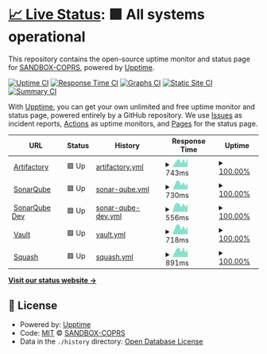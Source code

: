 # [📈 Live Status](https://SANDBOX-COPRS.github.io/upptime): <!--live status--> **🟩 All systems operational**

This repository contains the open-source uptime monitor and status page for [SANDBOX-COPRS](https://SANDBOX-COPRS.github.io/upptime), powered by [Upptime](https://github.com/upptime/upptime).

[![Uptime CI](https://github.com/SANDBOX-COPRS/upptime/workflows/Uptime%20CI/badge.svg)](https://github.com/SANDBOX-COPRS/upptime/actions?query=workflow%3A%22Uptime+CI%22)
[![Response Time CI](https://github.com/SANDBOX-COPRS/upptime/workflows/Response%20Time%20CI/badge.svg)](https://github.com/SANDBOX-COPRS/upptime/actions?query=workflow%3A%22Response+Time+CI%22)
[![Graphs CI](https://github.com/SANDBOX-COPRS/upptime/workflows/Graphs%20CI/badge.svg)](https://github.com/SANDBOX-COPRS/upptime/actions?query=workflow%3A%22Graphs+CI%22)
[![Static Site CI](https://github.com/SANDBOX-COPRS/upptime/workflows/Static%20Site%20CI/badge.svg)](https://github.com/SANDBOX-COPRS/upptime/actions?query=workflow%3A%22Static+Site+CI%22)
[![Summary CI](https://github.com/SANDBOX-COPRS/upptime/workflows/Summary%20CI/badge.svg)](https://github.com/SANDBOX-COPRS/upptime/actions?query=workflow%3A%22Summary+CI%22)

With [Upptime](https://upptime.js.org), you can get your own unlimited and free uptime monitor and status page, powered entirely by a GitHub repository. We use [Issues](https://github.com/SANDBOX-COPRS/upptime/issues) as incident reports, [Actions](https://github.com/SANDBOX-COPRS/upptime/actions) as uptime monitors, and [Pages](https://SANDBOX-COPRS.github.io/upptime) for the status page.

<!--start: status pages-->
<!-- This summary is generated by Upptime (https://github.com/upptime/upptime) -->
<!-- Do not edit this manually, your changes will be overwritten -->
<!-- prettier-ignore -->
| URL | Status | History | Response Time | Uptime |
| --- | ------ | ------- | ------------- | ------ |
| <img alt="" src="https://icons.duckduckgo.com/ip3/artifactory.coprs.esa-copernicus.eu.ico" height="13"> [Artifactory](https://artifactory.coprs.esa-copernicus.eu) | 🟩 Up | [artifactory.yml](https://github.com/SANDBOX-COPRS/upptime/commits/HEAD/history/artifactory.yml) | <details><summary><img alt="Response time graph" src="./graphs/artifactory/response-time-week.png" height="20"> 743ms</summary><br><a href="https://SANDBOX-COPRS.github.io/upptime/history/artifactory"><img alt="Response time 705" src="https://img.shields.io/endpoint?url=https%3A%2F%2Fraw.githubusercontent.com%2FSANDBOX-COPRS%2Fupptime%2FHEAD%2Fapi%2Fartifactory%2Fresponse-time.json"></a><br><a href="https://SANDBOX-COPRS.github.io/upptime/history/artifactory"><img alt="24-hour response time 601" src="https://img.shields.io/endpoint?url=https%3A%2F%2Fraw.githubusercontent.com%2FSANDBOX-COPRS%2Fupptime%2FHEAD%2Fapi%2Fartifactory%2Fresponse-time-day.json"></a><br><a href="https://SANDBOX-COPRS.github.io/upptime/history/artifactory"><img alt="7-day response time 743" src="https://img.shields.io/endpoint?url=https%3A%2F%2Fraw.githubusercontent.com%2FSANDBOX-COPRS%2Fupptime%2FHEAD%2Fapi%2Fartifactory%2Fresponse-time-week.json"></a><br><a href="https://SANDBOX-COPRS.github.io/upptime/history/artifactory"><img alt="30-day response time 646" src="https://img.shields.io/endpoint?url=https%3A%2F%2Fraw.githubusercontent.com%2FSANDBOX-COPRS%2Fupptime%2FHEAD%2Fapi%2Fartifactory%2Fresponse-time-month.json"></a><br><a href="https://SANDBOX-COPRS.github.io/upptime/history/artifactory"><img alt="1-year response time 705" src="https://img.shields.io/endpoint?url=https%3A%2F%2Fraw.githubusercontent.com%2FSANDBOX-COPRS%2Fupptime%2FHEAD%2Fapi%2Fartifactory%2Fresponse-time-year.json"></a></details> | <details><summary><a href="https://SANDBOX-COPRS.github.io/upptime/history/artifactory">100.00%</a></summary><a href="https://SANDBOX-COPRS.github.io/upptime/history/artifactory"><img alt="All-time uptime 99.70%" src="https://img.shields.io/endpoint?url=https%3A%2F%2Fraw.githubusercontent.com%2FSANDBOX-COPRS%2Fupptime%2FHEAD%2Fapi%2Fartifactory%2Fuptime.json"></a><br><a href="https://SANDBOX-COPRS.github.io/upptime/history/artifactory"><img alt="24-hour uptime 100.00%" src="https://img.shields.io/endpoint?url=https%3A%2F%2Fraw.githubusercontent.com%2FSANDBOX-COPRS%2Fupptime%2FHEAD%2Fapi%2Fartifactory%2Fuptime-day.json"></a><br><a href="https://SANDBOX-COPRS.github.io/upptime/history/artifactory"><img alt="7-day uptime 100.00%" src="https://img.shields.io/endpoint?url=https%3A%2F%2Fraw.githubusercontent.com%2FSANDBOX-COPRS%2Fupptime%2FHEAD%2Fapi%2Fartifactory%2Fuptime-week.json"></a><br><a href="https://SANDBOX-COPRS.github.io/upptime/history/artifactory"><img alt="30-day uptime 100.00%" src="https://img.shields.io/endpoint?url=https%3A%2F%2Fraw.githubusercontent.com%2FSANDBOX-COPRS%2Fupptime%2FHEAD%2Fapi%2Fartifactory%2Fuptime-month.json"></a><br><a href="https://SANDBOX-COPRS.github.io/upptime/history/artifactory"><img alt="1-year uptime 99.70%" src="https://img.shields.io/endpoint?url=https%3A%2F%2Fraw.githubusercontent.com%2FSANDBOX-COPRS%2Fupptime%2FHEAD%2Fapi%2Fartifactory%2Fuptime-year.json"></a></details>
| <img alt="" src="https://icons.duckduckgo.com/ip3/sonarqube.coprs.esa-copernicus.eu.ico" height="13"> [SonarQube](https://sonarqube.coprs.esa-copernicus.eu) | 🟩 Up | [sonar-qube.yml](https://github.com/SANDBOX-COPRS/upptime/commits/HEAD/history/sonar-qube.yml) | <details><summary><img alt="Response time graph" src="./graphs/sonar-qube/response-time-week.png" height="20"> 730ms</summary><br><a href="https://SANDBOX-COPRS.github.io/upptime/history/sonar-qube"><img alt="Response time 726" src="https://img.shields.io/endpoint?url=https%3A%2F%2Fraw.githubusercontent.com%2FSANDBOX-COPRS%2Fupptime%2FHEAD%2Fapi%2Fsonar-qube%2Fresponse-time.json"></a><br><a href="https://SANDBOX-COPRS.github.io/upptime/history/sonar-qube"><img alt="24-hour response time 611" src="https://img.shields.io/endpoint?url=https%3A%2F%2Fraw.githubusercontent.com%2FSANDBOX-COPRS%2Fupptime%2FHEAD%2Fapi%2Fsonar-qube%2Fresponse-time-day.json"></a><br><a href="https://SANDBOX-COPRS.github.io/upptime/history/sonar-qube"><img alt="7-day response time 730" src="https://img.shields.io/endpoint?url=https%3A%2F%2Fraw.githubusercontent.com%2FSANDBOX-COPRS%2Fupptime%2FHEAD%2Fapi%2Fsonar-qube%2Fresponse-time-week.json"></a><br><a href="https://SANDBOX-COPRS.github.io/upptime/history/sonar-qube"><img alt="30-day response time 667" src="https://img.shields.io/endpoint?url=https%3A%2F%2Fraw.githubusercontent.com%2FSANDBOX-COPRS%2Fupptime%2FHEAD%2Fapi%2Fsonar-qube%2Fresponse-time-month.json"></a><br><a href="https://SANDBOX-COPRS.github.io/upptime/history/sonar-qube"><img alt="1-year response time 726" src="https://img.shields.io/endpoint?url=https%3A%2F%2Fraw.githubusercontent.com%2FSANDBOX-COPRS%2Fupptime%2FHEAD%2Fapi%2Fsonar-qube%2Fresponse-time-year.json"></a></details> | <details><summary><a href="https://SANDBOX-COPRS.github.io/upptime/history/sonar-qube">100.00%</a></summary><a href="https://SANDBOX-COPRS.github.io/upptime/history/sonar-qube"><img alt="All-time uptime 99.70%" src="https://img.shields.io/endpoint?url=https%3A%2F%2Fraw.githubusercontent.com%2FSANDBOX-COPRS%2Fupptime%2FHEAD%2Fapi%2Fsonar-qube%2Fuptime.json"></a><br><a href="https://SANDBOX-COPRS.github.io/upptime/history/sonar-qube"><img alt="24-hour uptime 100.00%" src="https://img.shields.io/endpoint?url=https%3A%2F%2Fraw.githubusercontent.com%2FSANDBOX-COPRS%2Fupptime%2FHEAD%2Fapi%2Fsonar-qube%2Fuptime-day.json"></a><br><a href="https://SANDBOX-COPRS.github.io/upptime/history/sonar-qube"><img alt="7-day uptime 100.00%" src="https://img.shields.io/endpoint?url=https%3A%2F%2Fraw.githubusercontent.com%2FSANDBOX-COPRS%2Fupptime%2FHEAD%2Fapi%2Fsonar-qube%2Fuptime-week.json"></a><br><a href="https://SANDBOX-COPRS.github.io/upptime/history/sonar-qube"><img alt="30-day uptime 100.00%" src="https://img.shields.io/endpoint?url=https%3A%2F%2Fraw.githubusercontent.com%2FSANDBOX-COPRS%2Fupptime%2FHEAD%2Fapi%2Fsonar-qube%2Fuptime-month.json"></a><br><a href="https://SANDBOX-COPRS.github.io/upptime/history/sonar-qube"><img alt="1-year uptime 99.70%" src="https://img.shields.io/endpoint?url=https%3A%2F%2Fraw.githubusercontent.com%2FSANDBOX-COPRS%2Fupptime%2FHEAD%2Fapi%2Fsonar-qube%2Fuptime-year.json"></a></details>
| <img alt="" src="https://icons.duckduckgo.com/ip3/sonarqube-dev.coprs.esa-copernicus.eu.ico" height="13"> [SonarQube Dev](https://sonarqube-dev.coprs.esa-copernicus.eu) | 🟩 Up | [sonar-qube-dev.yml](https://github.com/SANDBOX-COPRS/upptime/commits/HEAD/history/sonar-qube-dev.yml) | <details><summary><img alt="Response time graph" src="./graphs/sonar-qube-dev/response-time-week.png" height="20"> 556ms</summary><br><a href="https://SANDBOX-COPRS.github.io/upptime/history/sonar-qube-dev"><img alt="Response time 580" src="https://img.shields.io/endpoint?url=https%3A%2F%2Fraw.githubusercontent.com%2FSANDBOX-COPRS%2Fupptime%2FHEAD%2Fapi%2Fsonar-qube-dev%2Fresponse-time.json"></a><br><a href="https://SANDBOX-COPRS.github.io/upptime/history/sonar-qube-dev"><img alt="24-hour response time 498" src="https://img.shields.io/endpoint?url=https%3A%2F%2Fraw.githubusercontent.com%2FSANDBOX-COPRS%2Fupptime%2FHEAD%2Fapi%2Fsonar-qube-dev%2Fresponse-time-day.json"></a><br><a href="https://SANDBOX-COPRS.github.io/upptime/history/sonar-qube-dev"><img alt="7-day response time 556" src="https://img.shields.io/endpoint?url=https%3A%2F%2Fraw.githubusercontent.com%2FSANDBOX-COPRS%2Fupptime%2FHEAD%2Fapi%2Fsonar-qube-dev%2Fresponse-time-week.json"></a><br><a href="https://SANDBOX-COPRS.github.io/upptime/history/sonar-qube-dev"><img alt="30-day response time 599" src="https://img.shields.io/endpoint?url=https%3A%2F%2Fraw.githubusercontent.com%2FSANDBOX-COPRS%2Fupptime%2FHEAD%2Fapi%2Fsonar-qube-dev%2Fresponse-time-month.json"></a><br><a href="https://SANDBOX-COPRS.github.io/upptime/history/sonar-qube-dev"><img alt="1-year response time 580" src="https://img.shields.io/endpoint?url=https%3A%2F%2Fraw.githubusercontent.com%2FSANDBOX-COPRS%2Fupptime%2FHEAD%2Fapi%2Fsonar-qube-dev%2Fresponse-time-year.json"></a></details> | <details><summary><a href="https://SANDBOX-COPRS.github.io/upptime/history/sonar-qube-dev">100.00%</a></summary><a href="https://SANDBOX-COPRS.github.io/upptime/history/sonar-qube-dev"><img alt="All-time uptime 100.00%" src="https://img.shields.io/endpoint?url=https%3A%2F%2Fraw.githubusercontent.com%2FSANDBOX-COPRS%2Fupptime%2FHEAD%2Fapi%2Fsonar-qube-dev%2Fuptime.json"></a><br><a href="https://SANDBOX-COPRS.github.io/upptime/history/sonar-qube-dev"><img alt="24-hour uptime 100.00%" src="https://img.shields.io/endpoint?url=https%3A%2F%2Fraw.githubusercontent.com%2FSANDBOX-COPRS%2Fupptime%2FHEAD%2Fapi%2Fsonar-qube-dev%2Fuptime-day.json"></a><br><a href="https://SANDBOX-COPRS.github.io/upptime/history/sonar-qube-dev"><img alt="7-day uptime 100.00%" src="https://img.shields.io/endpoint?url=https%3A%2F%2Fraw.githubusercontent.com%2FSANDBOX-COPRS%2Fupptime%2FHEAD%2Fapi%2Fsonar-qube-dev%2Fuptime-week.json"></a><br><a href="https://SANDBOX-COPRS.github.io/upptime/history/sonar-qube-dev"><img alt="30-day uptime 100.00%" src="https://img.shields.io/endpoint?url=https%3A%2F%2Fraw.githubusercontent.com%2FSANDBOX-COPRS%2Fupptime%2FHEAD%2Fapi%2Fsonar-qube-dev%2Fuptime-month.json"></a><br><a href="https://SANDBOX-COPRS.github.io/upptime/history/sonar-qube-dev"><img alt="1-year uptime 100.00%" src="https://img.shields.io/endpoint?url=https%3A%2F%2Fraw.githubusercontent.com%2FSANDBOX-COPRS%2Fupptime%2FHEAD%2Fapi%2Fsonar-qube-dev%2Fuptime-year.json"></a></details>
| <img alt="" src="https://icons.duckduckgo.com/ip3/vault.coprs.esa-copernicus.eu.ico" height="13"> [Vault](https://vault.coprs.esa-copernicus.eu) | 🟩 Up | [vault.yml](https://github.com/SANDBOX-COPRS/upptime/commits/HEAD/history/vault.yml) | <details><summary><img alt="Response time graph" src="./graphs/vault/response-time-week.png" height="20"> 718ms</summary><br><a href="https://SANDBOX-COPRS.github.io/upptime/history/vault"><img alt="Response time 673" src="https://img.shields.io/endpoint?url=https%3A%2F%2Fraw.githubusercontent.com%2FSANDBOX-COPRS%2Fupptime%2FHEAD%2Fapi%2Fvault%2Fresponse-time.json"></a><br><a href="https://SANDBOX-COPRS.github.io/upptime/history/vault"><img alt="24-hour response time 747" src="https://img.shields.io/endpoint?url=https%3A%2F%2Fraw.githubusercontent.com%2FSANDBOX-COPRS%2Fupptime%2FHEAD%2Fapi%2Fvault%2Fresponse-time-day.json"></a><br><a href="https://SANDBOX-COPRS.github.io/upptime/history/vault"><img alt="7-day response time 718" src="https://img.shields.io/endpoint?url=https%3A%2F%2Fraw.githubusercontent.com%2FSANDBOX-COPRS%2Fupptime%2FHEAD%2Fapi%2Fvault%2Fresponse-time-week.json"></a><br><a href="https://SANDBOX-COPRS.github.io/upptime/history/vault"><img alt="30-day response time 664" src="https://img.shields.io/endpoint?url=https%3A%2F%2Fraw.githubusercontent.com%2FSANDBOX-COPRS%2Fupptime%2FHEAD%2Fapi%2Fvault%2Fresponse-time-month.json"></a><br><a href="https://SANDBOX-COPRS.github.io/upptime/history/vault"><img alt="1-year response time 673" src="https://img.shields.io/endpoint?url=https%3A%2F%2Fraw.githubusercontent.com%2FSANDBOX-COPRS%2Fupptime%2FHEAD%2Fapi%2Fvault%2Fresponse-time-year.json"></a></details> | <details><summary><a href="https://SANDBOX-COPRS.github.io/upptime/history/vault">100.00%</a></summary><a href="https://SANDBOX-COPRS.github.io/upptime/history/vault"><img alt="All-time uptime 99.70%" src="https://img.shields.io/endpoint?url=https%3A%2F%2Fraw.githubusercontent.com%2FSANDBOX-COPRS%2Fupptime%2FHEAD%2Fapi%2Fvault%2Fuptime.json"></a><br><a href="https://SANDBOX-COPRS.github.io/upptime/history/vault"><img alt="24-hour uptime 100.00%" src="https://img.shields.io/endpoint?url=https%3A%2F%2Fraw.githubusercontent.com%2FSANDBOX-COPRS%2Fupptime%2FHEAD%2Fapi%2Fvault%2Fuptime-day.json"></a><br><a href="https://SANDBOX-COPRS.github.io/upptime/history/vault"><img alt="7-day uptime 100.00%" src="https://img.shields.io/endpoint?url=https%3A%2F%2Fraw.githubusercontent.com%2FSANDBOX-COPRS%2Fupptime%2FHEAD%2Fapi%2Fvault%2Fuptime-week.json"></a><br><a href="https://SANDBOX-COPRS.github.io/upptime/history/vault"><img alt="30-day uptime 100.00%" src="https://img.shields.io/endpoint?url=https%3A%2F%2Fraw.githubusercontent.com%2FSANDBOX-COPRS%2Fupptime%2FHEAD%2Fapi%2Fvault%2Fuptime-month.json"></a><br><a href="https://SANDBOX-COPRS.github.io/upptime/history/vault"><img alt="1-year uptime 99.70%" src="https://img.shields.io/endpoint?url=https%3A%2F%2Fraw.githubusercontent.com%2FSANDBOX-COPRS%2Fupptime%2FHEAD%2Fapi%2Fvault%2Fuptime-year.json"></a></details>
| <img alt="" src="https://icons.duckduckgo.com/ip3/squash.coprs.esa-copernicus.eu.ico" height="13"> [Squash](https://squash.coprs.esa-copernicus.eu/squash) | 🟩 Up | [squash.yml](https://github.com/SANDBOX-COPRS/upptime/commits/HEAD/history/squash.yml) | <details><summary><img alt="Response time graph" src="./graphs/squash/response-time-week.png" height="20"> 891ms</summary><br><a href="https://SANDBOX-COPRS.github.io/upptime/history/squash"><img alt="Response time 831" src="https://img.shields.io/endpoint?url=https%3A%2F%2Fraw.githubusercontent.com%2FSANDBOX-COPRS%2Fupptime%2FHEAD%2Fapi%2Fsquash%2Fresponse-time.json"></a><br><a href="https://SANDBOX-COPRS.github.io/upptime/history/squash"><img alt="24-hour response time 854" src="https://img.shields.io/endpoint?url=https%3A%2F%2Fraw.githubusercontent.com%2FSANDBOX-COPRS%2Fupptime%2FHEAD%2Fapi%2Fsquash%2Fresponse-time-day.json"></a><br><a href="https://SANDBOX-COPRS.github.io/upptime/history/squash"><img alt="7-day response time 891" src="https://img.shields.io/endpoint?url=https%3A%2F%2Fraw.githubusercontent.com%2FSANDBOX-COPRS%2Fupptime%2FHEAD%2Fapi%2Fsquash%2Fresponse-time-week.json"></a><br><a href="https://SANDBOX-COPRS.github.io/upptime/history/squash"><img alt="30-day response time 792" src="https://img.shields.io/endpoint?url=https%3A%2F%2Fraw.githubusercontent.com%2FSANDBOX-COPRS%2Fupptime%2FHEAD%2Fapi%2Fsquash%2Fresponse-time-month.json"></a><br><a href="https://SANDBOX-COPRS.github.io/upptime/history/squash"><img alt="1-year response time 831" src="https://img.shields.io/endpoint?url=https%3A%2F%2Fraw.githubusercontent.com%2FSANDBOX-COPRS%2Fupptime%2FHEAD%2Fapi%2Fsquash%2Fresponse-time-year.json"></a></details> | <details><summary><a href="https://SANDBOX-COPRS.github.io/upptime/history/squash">100.00%</a></summary><a href="https://SANDBOX-COPRS.github.io/upptime/history/squash"><img alt="All-time uptime 99.63%" src="https://img.shields.io/endpoint?url=https%3A%2F%2Fraw.githubusercontent.com%2FSANDBOX-COPRS%2Fupptime%2FHEAD%2Fapi%2Fsquash%2Fuptime.json"></a><br><a href="https://SANDBOX-COPRS.github.io/upptime/history/squash"><img alt="24-hour uptime 100.00%" src="https://img.shields.io/endpoint?url=https%3A%2F%2Fraw.githubusercontent.com%2FSANDBOX-COPRS%2Fupptime%2FHEAD%2Fapi%2Fsquash%2Fuptime-day.json"></a><br><a href="https://SANDBOX-COPRS.github.io/upptime/history/squash"><img alt="7-day uptime 100.00%" src="https://img.shields.io/endpoint?url=https%3A%2F%2Fraw.githubusercontent.com%2FSANDBOX-COPRS%2Fupptime%2FHEAD%2Fapi%2Fsquash%2Fuptime-week.json"></a><br><a href="https://SANDBOX-COPRS.github.io/upptime/history/squash"><img alt="30-day uptime 100.00%" src="https://img.shields.io/endpoint?url=https%3A%2F%2Fraw.githubusercontent.com%2FSANDBOX-COPRS%2Fupptime%2FHEAD%2Fapi%2Fsquash%2Fuptime-month.json"></a><br><a href="https://SANDBOX-COPRS.github.io/upptime/history/squash"><img alt="1-year uptime 99.63%" src="https://img.shields.io/endpoint?url=https%3A%2F%2Fraw.githubusercontent.com%2FSANDBOX-COPRS%2Fupptime%2FHEAD%2Fapi%2Fsquash%2Fuptime-year.json"></a></details>

<!--end: status pages-->

[**Visit our status website →**](https://SANDBOX-COPRS.github.io/upptime)

## 📄 License

- Powered by: [Upptime](https://github.com/upptime/upptime)
- Code: [MIT](./LICENSE) © [SANDBOX-COPRS](https://SANDBOX-COPRS.github.io/upptime)
- Data in the `./history` directory: [Open Database License](https://opendatacommons.org/licenses/odbl/1-0/)

